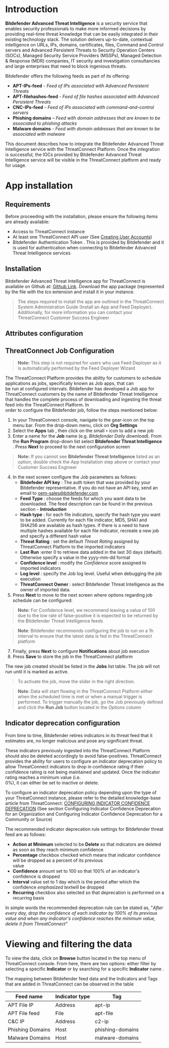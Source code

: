 # Introduction
**Bitdefender Advanced Threat Intelligence** is a  security service that enables security professionals to make more informed decisions by providing real-time threat knowledge that can be easily integrated in their existing technology stack.  The solution delivers up-to-date,  contextual intelligence on URLs, IPs, domains, certificates, files, Command and Control servers and Advanced Persistent Threats to Security Operation Centers (SOCs), Managed Security Service Providers (MSSPs), Managed Detection & Response (MDR) companies, IT security and investigation consultancies and large enterprises that need to block ingenious threats.

Bitdefender offers the following feeds as part of its offering:

 - **APT-IPs-feed** - *Feed of IPs associated with Advanced Persistent Threats*  
 - **APT-filehashes-feed** - *Feed of file hashes associated with Advanced Persistent Threats*  
 - **CNC-IPs-feed** - *Feed of IPs associated with command-and-control servers*  
 - **Phishing domains** – *Feed with domain addresses that are known to be associated to phishing attacks*  
 - **Malware domains** - *Feed with domain addresses that are known to be associated with malware*

This document describes how to integrate the Bitdefender Advanced Threat Intelligence service with the ThreatConnect Platform. Once the integration is successful, the IOCs provided by Bitdefender Advanced Threat Intelligence service will be visible in the ThreatConnect platform and ready for usage.

# App installation

## Requirements
Before proceeding with the installation, please ensure the following items are already available:

 - Access to ThreatConnect instance  
 - At least one ThreatConnect API user (See [Creating User Accounts](https://kb.threatconnect.com/customer/en/portal/articles/2188549-creating-user-accounts))  
 - Bitdefender Authentication Token . This is  provided by Bitdefender and it is used for authentication when connecting to Bitdefender Advanced Threat Intelligence services

## Installation
Bitdefender Advanced Threat  Intelligence app for ThreatConnect is available on Github at: [Github Link](https://github.com/ThreatConnect-Inc/threatconnect-jobs/tree/master/apps/Bitdefender-Advanced%20Threat%20Intelligence). Download the app package (represented by the file with the *tcx* extension and install it in your instance. 

> The steps required to install the app are outlined in the
> ThreatConnect System   Administration Guide (Install an App and Feed
> Deployer).   Additionally, for more information you can contact your
> ThreatConnect Customer Success   Engineer

## Attributes configuration

## ThreatConnect Job Configuration

> **Note:** This step is not required for users who use Feed Deployer as it is automatically performed by the Feed Deployer Wizard

The ThreatConnect Platform provides the ability for customers to schedule applications as jobs, specifically known as Job apps, that can  
be run at configured intervals. Bitdefender has developed a Job app for ThreatConnect customers by the name of Bitdefender Threat Intelligence that handles the complete process of downloading and ingesting the threat feed into the ThreatConnect Platform. In  
order to configure the Bitdefender job, follow the steps mentioned below:

 1. In your ThreatConnect console, navigate to the gear-icon on the top menu bar. From the drop-down menu, click on **Org Settings**
 2. Select the **Apps** tab , then click on the small `+` icon to add a new job
 3. Enter a name for the **Job** name (e.g. *Bitdefender Daily download*). From the **Run Program** drop-down list select **Bitdefender Threat Intelligence** . Press **Next** to proceed to the next configuration screen
 
 > **Note:** If you cannot see **Bitdefender Threat Intelligence** listed as an option, double check the App Installation step above or  contact your Customer Success Engineer
 > 
 4. In the next screen configure the Job parameters as follows:
	 * **Bitdefeder API key** : The auth token that was provided by your Bitdefender representative. If you do not have an API key, send an email to oem-sales@bitdefender.com
	 * **Feed Type** : choose the feeds for which you want data to be downloaded. The feed description can be found in the previous section - ***Introduction***
	 * **Hash type** : for each file indicators, specify the hash type you want to be added. Currently for each file indicator, MD5, SHA1 and SHA256 are available as hash types. If there is a need to have multiple hashes available for each file indicator, recreate a new job and specify a different hash value
	 * **Threat Rating** : set  the default *Threat Rating* assigned by ThreatConnect Platform to the imported indicators
	 * **Last Run** :enter 0 to retrieve data added in the last 30 days (default). Otherwise specify a  value in the yyyy-mm-dd format
	 * **Confidence level** : modify the *Confidence* score assigned to imported indicators
	 * **Log level** : specify the Job log level. Useful when debugging the job execution
	 * **ThreatConnect Owner** : select Bitdefender Threat Intelligence as the owner of imported data.
 5. Press **Next** to move to the next screen where options regarding job schedule can be configured:
 > **Note:** For Confidence level, we recommend leaving a value of 100 due to the low rate of false-positive it is expected to be returned by the  Bitdefender Threat Intelligence feeds

> **Note**: Bitdefender recommends configuring the job to run on a 1h interval to ensure that the latest data is fed in the ThreatConnect platform

 7. Finally, press **Next** to configure **Notifications** about job execution
 8. Press **Save** to store the job in the ThreatConnect platform

The new job created should be listed in the **Jobs** list table. The job will not run until it is marked as active. 

> To activate the job, move the slider in the right direction. 
> 

> 
> **Note**: Data will  start flowing in the ThreatConnect Platform either when the scheduled time is met or when a manual trigger is performed. To trigger manually the job, go the Job previously defined and click the **Run Job** button located in the *Options* column

## Indicator deprecation configuration
From time to time, Bitdefender retires indicators in its threat feed that it estimates are, no longer malicious and pose any significant threat.  

These indicators previously ingested into the ThreatConnect Platform should also be deleted accordingly to avoid false-positives.  ThreatConnect provides the ability for users to configure an indicator deprecation policy to allow ThreatConnect indicators to drop in   confidence rating if their confidence rating is not being maintained and updated. Once the indicator rating reaches a minimum value (i.e.  
0%), it can either be set to inactive or delete. 

To configure an indicator deprecation policy depending upon the type of your ThreatConnect instance, please refer to the detailed knowledge-base article from ThreatConnect: [CONFIGURING INDICATOR CONFIDENCE  
DEPRECATION](https://kb.threatconnect.com/customer/en/portal/articles/2239026-configuring-indicator-confidence-deprecation) (See section Configuring Indicator Confidence Deprecation for an Organization and Configuring Indicator Confidence Deprecation for a Community or Source)  

The recommended indicator deprecation rule settings for Bitdefender threat feed are as follows:  

 - **Action at Minimum** selected to be **Delete** so that indicators are deleted as soon as they reach minimum confidence  
 - **Percentage** checkbox checked which means that indicator confidence will be dropped as a percent of its previous  
value  
- **Confidence** amount set to 100 so that 100% of an indicator's confidence is dropped
- **Interval** value set to 1 day which is the period after which the confidence *emphasized text*will be dropped  
- **Recurring** checkbox also selected so that deprecation is performed on a recurring basis  

In simple words the recommended deprecation rule can be stated as, "*After every day, drop the confidence of each indicator by   100% of its previous value and when any indicator's confidence reaches the minimum value, delete it from ThreatConnect"*

# Viewing and filtering the data
To view the data, click on **Browse** button located in the top menu of ThreatConnect console. From here, there are two options: either filter by selecting a specific **Indicator** or by searching for a specific **Indicator** name .

The mapping between Bitdefender feed data and the Indicators and Tags that are added in ThreatConnect can be observed in the table 

|Feed name| Indicator type | Tag
|--|--|--|
| APT File IP  |  Address | apt-ip
| APT File feed | File | apt-file
| C&C IP | Address| c2-ip
| Phishing Domains | Host | phishing-domains
| Malware Domains | Host | malware-domains
